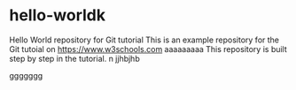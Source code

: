 # hello-worldk
Hello World repository for Git tutorial
This is an example repository for the Git tutoial on https://www.w3schools.com
aaaaaaaaa
This repository is built step by step in the tutorial.
n jjhbjhb

ggggggg
